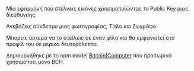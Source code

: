 Μία εφαρμογή που στέλνεις εικόνες χρησιμοποιώντας το Public Key μιας διεύθυνσης.

Ανεβάζεις σύνδεσμο μιας φωτογραφίας, Τίτλο και ζωγράφο.

Μπορείς ύστερα να το στείλεις σε έναν φίλο και θα εμφανιστεί στο προφίλ του σε μερικά δευτερόλεπτα.



Δημιουργήθηκε με το npm model [Bitcoin|Computer](https://bitcoin-computer.gitbook.io/docs/) που προσωρινά χρησιμοποεί μόνο BCH.
